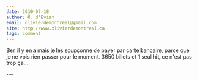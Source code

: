```yaml
---
date: 2010-07-18
author: Ô. d'Evian
email: olivierdemontreal@gmail.com
site: http://www.olivierdemontreal.ca
tags: comment
---
```


<p>Ben il y en a mais je les soupçonne de payer par carte bancaire, parce que je ne vois rien passer pour le moment. 3650 billets et 1 seul hit, ce n'est pas trop ça...<br />
</p>
---